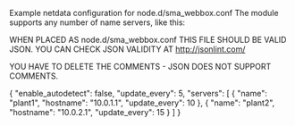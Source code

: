 
Example netdata configuration for node.d/sma_webbox.conf
The module supports any number of name servers, like this:

WHEN PLACED AS node.d/sma_webbox.conf THIS FILE SHOULD BE VALID JSON.
YOU CAN CHECK JSON VALIDITY AT http://jsonlint.com/

YOU HAVE TO DELETE THE COMMENTS - JSON DOES NOT SUPPORT COMMENTS.

{
    "enable_autodetect": false,
    "update_every": 5,
    "servers": [
        {
            "name": "plant1",
            "hostname": "10.0.1.1",
            "update_every": 10
        },
        {
            "name": "plant2",
            "hostname": "10.0.2.1",
            "update_every": 15
        }
    ]
}
